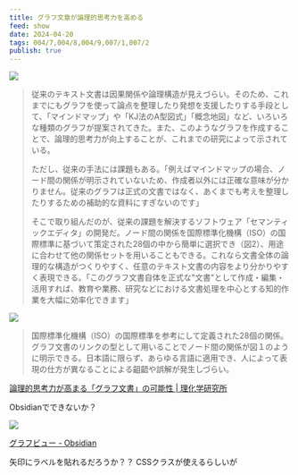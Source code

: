 ```yaml
---
title: グラフ文章が論理的思考力を高める
feed: show
date: 2024-04-20
tags: 004/7,004/8,004/9,007/1,007/2
publish: true
---
```

![](https://www.riken.jp/medialibrary/riken/pr/closeup/2024/20240301_1/20240301_1_fig2.jpg)

> 従来のテキスト文書は因果関係や論理構造が見えづらい。そのため、これまでにもグラフを使って論点を整理したり発想を支援したりする手段として、「マインドマップ」や「KJ法のA型図式」「概念地図」など、いろいろな種類のグラフが提案されてきた。また、このようなグラフを作成することで、論理的思考力が向上することが、これまでの研究によって示されている。
>
>ただし、従来の手法には課題もある。「例えばマインドマップの場合、ノード間の関係が明示されていないため、作成者以外には正確な意味が分かりません。従来のグラフは正式の文書ではなく、あくまでも考えを整理したりするための補助的な資料にすぎないのです」 
> 
> そこで取り組んだのが、従来の課題を解決するソフトウェア「セマンティックエディタ」の開発だ。ノード間の関係を国際標準化機構（ISO）の国際標準に基づいて策定された28個の中から簡単に選択でき（図2）、用途に合わせて他の関係セットを用いることもできる。これなら文書全体の論理的な構造がつくりやすく、任意のテキスト文書の内容をより分かりやすく表現できる。「このグラフ文書自体を正式な"文書"として作成・編集・活用すれば、教育や業務、研究などにおける文書処理を中心とする知的作業を大幅に効率化できます」


![](https://www.riken.jp/medialibrary/riken/pr/closeup/2024/20240301_1/20240301_1_fig3.jpg)
> 国際標準化機構（ISO）の国際標準を参考にして定義された28個の関係。グラフ文書のリンクの型として用いることでノード間の関係が図１のように明示できる。日本語に限らず、あらゆる言語に適用でき、人によって表現の仕方が異なることによる齟齬や誤解が発生しづらい。



[論理的思考力が高まる「グラフ文書」の可能性 \| 理化学研究所](https://www.riken.jp/pr/closeup/2024/20240301_1/index.html)

Obsidianでできないか？

![](https://publish-01.obsidian.md/access/4e8d5ae91d24375c1229013f6ff73a9a/%E3%82%A2%E3%82%BF%E3%83%83%E3%83%81%E3%83%A1%E3%83%B3%E3%83%88/Pasted%20image%2010.png)

[グラフビュー - Obsidian](https://publish.obsidian.md/help-ja/%E3%83%97%E3%83%A9%E3%82%B0%E3%82%A4%E3%83%B3/%E3%82%B0%E3%83%A9%E3%83%95%E3%83%93%E3%83%A5%E3%83%BC)

矢印にラベルを貼れるだろうか？？ CSSクラスが使えるらしいが

